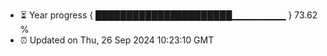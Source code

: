 - ⏳ Year progress { ██████████████████████▁▁▁▁▁▁▁▁ } 73.62 %
- ⏰ Updated on Thu, 26 Sep 2024 10:23:10 GMT

